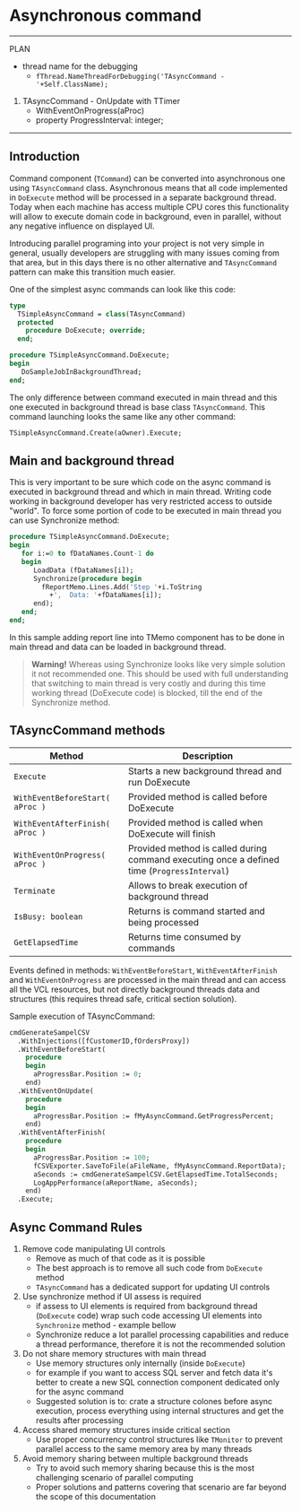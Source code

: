 # Asynchronous command

-----------------------------------------
PLAN

   - thread name for the debugging 
      - `fThread.NameThreadForDebugging('TAsyncCommand - '+Self.ClassName);`
1. TAsyncCommand - OnUpdate with TTimer
   * WithEventOnProgress(aProc)
   * property ProgressInterval: integer;
-----------------------------------------

## Introduction

Command component (`TCommand`) can be  converted into asynchronous one using `TAsyncCommand` class. Asynchronous means that all code implemented in `DoExecute` method will be processed in a separate background thread. Today when each machine has access multiple CPU cores this functionality will allow to execute domain code in background, even in parallel, without any negative influence on displayed UI.

Introducing parallel programing into your project is not very simple in general, usually developers are struggling with many issues coming from that area, but in this days there is no other alternative and `TAsyncCommand` pattern can make this transition much easier.

One of the simplest async commands can look like this code:
```pas
type
  TSimpleAsyncCommand = class(TAsyncCommand)
  protected
    procedure DoExecute; override;
  end;

procedure TSimpleAsyncCommand.DoExecute;
begin
   DoSampleJobInBackgroundThread;
end;
```

The only difference between command executed in main thread and this one executed in background thread is base class `TAsyncCommand`. This command launching looks the same like any other command:

```pas
TSimpleAsyncCommand.Create(aOwner).Execute;
```

## Main and background thread

This is very important to be sure which code on the async command is executed in background thread and which in main thread. Writing code working in background developer has very restricted access to outside "world". To force some portion of code to be executed in main thread you can use Synchronize method:

```pas
procedure TSimpleAsyncCommand.DoExecute;
begin
   for i:=0 to fDataNames.Count-1 do
   begin
      LoadData (fDataNames[i]);
      Synchronize(procedure begin 
        fReportMemo.Lines.Add('Step '+i.ToString
          +',  Data: '+fDataNames[i]);
      end);
   end;
end;
```

In this sample adding report line into TMemo component has to be done in main thread and data can be loaded in background thread.

> **Warning!** Whereas using Synchronize looks like very simple solution it not recommended one. This should be used with full understanding that switching to main thread is very costly and during this time working thread (DoExecute code) is blocked, till the end of the Synchronize method.

## TAsyncCommand methods

| Method | Description |
| --- | --- |
| `Execute` | Starts a new background thread and run DoExecute |
| `WithEventBeforeStart( aProc )` | Provided method is called before DoExecute |
| `WithEventAfterFinish( aProc )` | Provided method is called when DoExecute will finish |
| `WithEventOnProgress( aProc )` | Provided method is called during command executing once a defined time (`ProgressInterval`) |
| `Terminate` | Allows to break execution of background thread |
| `IsBusy: boolean` | Returns is command started and being processed |
| `GetElapsedTime` | Returns time consumed by commands |

Events defined in methods: `WithEventBeforeStart`, `WithEventAfterFinish` and `WithEventOnProgress` are processed in the main thread and can access all the VCL resources, but not directly background threads data and structures (this requires thread safe, critical section solution).

Sample execution of TAsyncCommand:

```pas
cmdGenerateSampelCSV
  .WithInjections([fCustomerID,fOrdersProxy])
  .WithEventBeforeStart(
    procedure
    begin
      aProgressBar.Position := 0;
    end)
  .WithEventOnUpdate(
    procedure
    begin
      aProgressBar.Position := fMyAsyncCommand.GetProgressPercent;
    end)
  .WithEventAfterFinish(
    procedure
    begin
      aProgressBar.Position := 100;
      fCSVExporter.SaveToFile(aFileName, fMyAsyncCommand.ReportData);
      aSeconds := cmdGenerateSampelCSV.GetElapsedTime.TotalSeconds;
      LogAppPerformance(aReportName, aSeconds);
    end)
  .Execute;
```

## Async Command Rules

1) Remove code manipulating UI controls
    - Remove as much of that code as it is possible
    - The best approach is to remove all such code  from `DoExecute` method
    - `TAsyncCommand` has a dedicated support for updating UI controls
1) Use synchronize method if UI assess is required
    - if assess to UI elements is required from background thread (`DoExecute` code) wrap such code accessing UI elements into `Synchronize` method - example bellow
    - Synchronize reduce a lot parallel processing capabilities and reduce a thread performance, therefore it is not the recommended solution
1) Do not share memory structures with main thread
   - Use memory structures only internally (inside `DoExecute`)
   - for example if you want to access SQL server and fetch data it's better to create a new SQL connection component dedicated only for the async command
   - Suggested solution is to: crate a structure colones before async execution, process everything using internal structures and get the results after processing
1) Access shared memory structures inside critical section
   - Use proper concurrency control structures like `TMonitor` to prevent parallel access to the same memory area by many threads
1) Avoid memory sharing between multiple background threads
   - Try to avoid such memory sharing because this is the most challenging scenario of parallel computing
   - Proper solutions and patterns covering that scenario are far beyond the scope of this documentation
